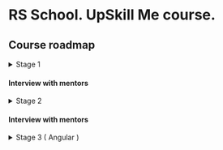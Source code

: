# RS School. UpSkill Me course.

## Course roadmap

<details>
<summary>Stage 1</summary>

### Week #1

- [RS School introduction](../modules/rs-school-intro/)
  - Test: "RS app intro"
- [JS/FE developer](../modules/js-fe-developer/)
- [IDE](../modules/ide/)

### Week #2

- [HTML basics](../modules/html-basics/)
  - Test: "HTML Basics (EN)"
- [Git](../modules/git/)
  - Test: "Git Quiz"

### Week #3

- [CSS Basics](../modules/css-basics/)
  - Test: "CSS Basics (EN)"
- [Markdown](../modules/markdown/)
  - Task: [CV.Markdown](../tasks/CV(markdown)/CV(markdown).md)

### Week #4

- Task: [CV. HTML, CSS & Git Basics](../tasks/CV(markdown)/CV(HTML+CSS+Markdown).md)
- [JS Basics. Part 1](../modules/js-basics-1/)
  - Test: "JS-basics. Part 1 (EN)"

### Week #5

- [Figma](../modules/figma/)
- [JS Basics. Part 2](../modules/js-basics-2/)
  - Test: "JS-basics. Part 2 (EN)"
- [DevTools](../modules/devtools/)

### Week #6

- Task: [Shelter.Week_1](../tasks/shelter/README.md)
- [JS Basics. Part 3](../modules/js-basics-3/)
  - Test: "JS-basics. Part 3 (EN)"
  - Task: [Codewars: Strings, Numbers](../tasks/codewars/codewars.strings.numbers.md)

### Week #7

- Task: [Shelter.Week_2](../tasks/shelter/README.md)
- [JS Arrays](../modules/js-arrays/)
  - Test: "JS Array. Basics"
- [JS Objects](../modules/js-objects/)
  - Test: "JS Object. Basics"
  - Task: [Codewars: Array, Object](../tasks/codewars/codewars.arrays.objects.md)

### Week #8

- Task: [BookShop.Week_1](../tasks/books-shop/books-shop.md)
- [DOM API](../modules/dom-api/)
  - Test: "DOM API (EN)"

### Week #9

- Task: [BookShop.Week_2](../tasks/books-shop/books-shop.md)
- [DOM Events](../modules/dom-events/)
  - Test: "DOM Events (EN)"
- [Forms & Validation](../modules/forms-validation/)

### Week #10

- Mentor's check.[BookShop.Week_2](../tasks/books-shop/books-shop.md)
- [CSS Flex](../modules/css-flex/)
  - Test: "Responsive & Flexbox (EN)"
- Task: [Shelter.Week_3](tasks/shelter/README.md#week-3)

### Week #11

- [CSS Grid](../modules/css-grid/)
  - Test: "CSS Grid (EN)"
- Task: [Shelter.Week_4](tasks/shelter/README.md#week-4)

</details>

#### Interview with mentors 

<details>
<summary>Stage 2</summary>

### Week #12

- Mentor's check.Shelter
- [JS Classes & Prototypes](../modules/js-classes-prototypes/)
  - Test: "Inheritance (EN)"
  - Task: [Inheritance](../tasks/classes-inheritance/classes-inheritance.md)

### Week #13

- [HTTP/HTTPS. REST. WebSocket](modules/http/)

### Week #14

- [JS Async Programming](../modules/js-async/)
  - Test: "Async (EN)"
  - Task: [English for kids](../tasks/english-for-kids/english-for-kids.md)

### Week #15

- Continue task: [English for kids](../tasks/english-for-kids/english-for-kids.md)
- [JS Modules](../modules/js-modules/)

### Week #16

- Complete task: [English for kids](../tasks/english-for-kids/english-for-kids.md)
- [NPM](../modules/npm/)
  - Test: "NPM basics (EN)"
- [Webpack](../modules/webpack/)
  - Test: "Webpack Basics"

### Week #17

- Task: [Core JS 101](../tasks/core-js-101/core-js-101.md)
- [Browser API](../modules/browser-api/)
  - Test: "Browser API (EN)"

### Week #18

- Complete task: [Core JS 101](../tasks/core-js-101/core-js-101.md)
- [Design Patterns](../modules/design-patterns/)
  - Test: "Software Design Patterns (EN)"
- [Software Design Principles](../modules/design-principles/)
  - Test: "Software Design Principles (EN)"

### Week #19

- [TypeScript](../modules/typescript/)
  - Test: "TypeScript Test (EN)"
  - Task: [TypeScript](../tasks/typescript/typescript.md)

### Week #20

- [Testing](../modules/testing/)
  - Test: "Testing Quiz (EN)"
  - Task: [Unit tests](../tasks/unit-tests/unit-tests.md)
- [Software Development Lifecycle](../modules/sdlc/)

### Week #21

- [Preparing to interview](../modules/interview-core-js/interview.md)

</details>

#### Interview with mentors

<details>
<summary>Stage 3 ( Angular )</summary>

### Week #22

- [Angular. Intro](modules/angular/intro)
- [Angular. Components](modules/angular/components)
- [Angular. Directives & Pipes](modules/angular/directives-and-pipes)

### Week #23

- [Angular. Modules & Services](modules/angular/modules-and-services)
- [Angular. HTTP](modules/angular/http)
- [Angular. Routing](modules/angular/routing)
- Begin task: [Project management system](tasks/angular/project-management-system.md)

### Week #24

- [Angular. RxJs & Observables](modules/angular/rxjs)
- [Angular. NgRx & Redux](modules/angular/redux)
- Continue task: [Project management system](tasks/angular/project-management-system.md)

### Week #25

- [Angular. Forms](modules/angular/forms)
- [Angular. Unit testing](modules/angular/unit-test)
- Continue task: [Project management system](tasks/angular/project-management-system.md)

### Week #26 - 28
- Complete task: [Project management system](tasks/angular/project-management-system.md)

</details>

